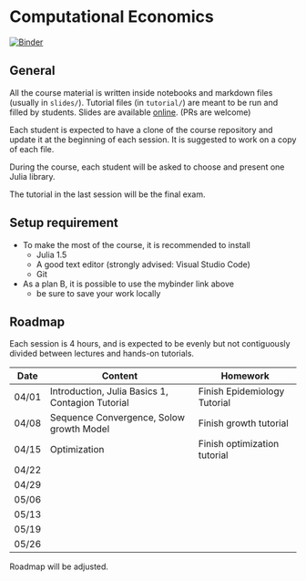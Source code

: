 # Computational Economics

[![Binder](https://mybinder.org/badge_logo.svg)](https://mybinder.org/v2/gh/albop/eco309.git/main?urlpath=lab)

## General

All the course material is written inside notebooks and markdown files (usually in `slides/`). Tutorial files (in `tutorial/`) are meant to be run and filled by students.
Slides are available [online](http://www.mosphere.fr/eco309/slides/). (PRs are welcome)

Each student is expected to have a clone of the course repository and update it at the beginning of each session. It is suggested to work on a copy of each file.

During the course, each student will be asked to choose and present one Julia library.

The tutorial in the last session will be the final exam.

## Setup requirement

- To make the most of the course, it is recommended to install
  - Julia 1.5
  - A good text editor (strongly advised: Visual Studio Code)
  - Git
- As a plan B, it is possible to use the mybinder link above
  - be sure to save your work locally

## Roadmap

Each session is 4 hours, and is expected to be evenly but not contiguously divided between lectures and hands-on tutorials.

| Date  | Content                                          | Homework                     |
| ----- | ------------------------------------------------ | ---------------------------- |
| 04/01 | Introduction, Julia Basics 1, Contagion Tutorial | Finish Epidemiology Tutorial |
| 04/08 | Sequence Convergence, Solow growth Model         | Finish growth tutorial       |
| 04/15 | Optimization                                     | Finish optimization tutorial |
| 04/22 |                                                  |                              |
| 04/29 |                                                  |                              |
| 05/06 |                                                  |                              |
| 05/13 |                                                  |                              |
| 05/19 |                                                  |                              |
| 05/26 |                                                  |                              |

Roadmap will be adjusted.
